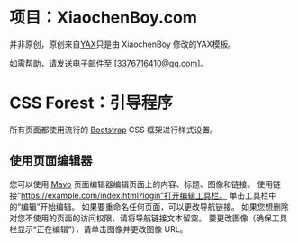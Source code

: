 # 项目：XiaochenBoy.com

并非原创，原创来自[YAX](https://sites.yax.com/)只是由 XiaochenBoy 修改的YAX模板。

如需帮助，请发送电子邮件至 [3376716410@qq.com]。

# CSS Forest：引导程序

所有页面都使用流行的 [Bootstrap](https://getbootstrap.com/) CSS 框架进行样式设置。

## 使用页面编辑器

您可以使用 [Mavo](https://mavo.io/) 页面编辑器编辑页面上的内容、标题、图像和链接。 使用链接“https://example.com/index.html?login”打开编辑工具栏。 单击工具栏中的“编辑”开始编辑。 如果要重命名任何页面，可以更改导航链接。 如果您想删除对您不使用的页面的访问权限，请将导航链接文本留空。 要更改图像（确保工具栏显示“正在编辑”），请单击图像并更改图像 URL。

